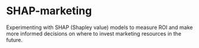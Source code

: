 # SHAP-marketing

Experimenting with SHAP (Shapley value) models to measure ROI and make more informed decisions on where to invest marketing resources in the future.

